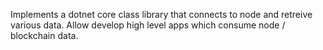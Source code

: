 Implements a dotnet core class library that connects to node and retreive various data. Allow develop high level apps which consume node / blockchain data.
